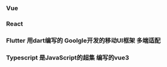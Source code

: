 ###     Vue
###     React
###     Flutter     用dart编写的  Goolgle开发的移动UI框架 多端适配
###     Typescript  是JavaScript的超集      编写的vue3
###     
###     
